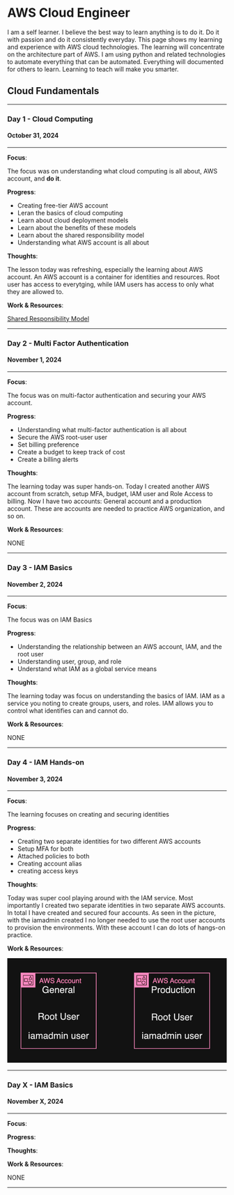 # AWS Cloud Engineer

I am a self learner. I believe the best way to learn anything is to do it. Do it with passion and do it consistently everyday. This page shows my learning and experience with AWS cloud technologies. The learning will concentrate on the architecture part of AWS. I am using python and related technologies to automate everything that can be automated. Everything will documented for others to learn. Learning to teach will make you smarter.

## Cloud Fundamentals

---

### Day 1 - Cloud Computing

#### October 31, 2024

---

**Focus**: 

The focus was on understanding what cloud computing is all about, AWS account, and **do it**.

**Progress**:

- Creating free-tier AWS account
- Leran the basics of cloud computing
- Learn about cloud deployment models
- Learn about the benefits of these models
- Learn about the shared responsibility model
- Understanding what AWS account is all about

**Thoughts**:

The lesson today was refreshing, especially the learning about AWS account. An AWS account is a container for identities and resources. Root user has access to everytging, while IAM users has access to only what they are allowed to. 

**Work & Resources**:

[Shared Responsibility Model](https://aws.amazon.com/compliance/shared-responsibility-model/)

---

### Day 2 - Multi Factor Authentication

#### November 1, 2024

---

**Focus**: 

The focus was on multi-factor authentication and securing your AWS account.

**Progress**:

- Understanding what multi-factor authentication is all about
- Secure the AWS root-user user
- Set billing preference
- Create a budget to keep track of cost
- Create a billing alerts 

**Thoughts**:

The learning today was super hands-on. Today I created another AWS account from scratch, setup MFA, budget, IAM user and Role Access to billing. Now I have two accounts: General account and a production account. These are accounts are needed to practice AWS organization, and so on. 

**Work & Resources**:

NONE

---

### Day 3 - IAM Basics

#### November 2, 2024

---

**Focus**: 

The focus was on IAM Basics

**Progress**:

- Understanding the relationship between an AWS account, IAM, and the root user
- Understanding user, group, and role
- Understand what IAM as a global service means 

**Thoughts**:

The learning today was focus on understanding the basics of IAM. IAM as a service you noting to  create groups, users, and roles. IAM allows you to control what identifies can and cannot do. 

**Work & Resources**:

NONE

---

### Day 4 - IAM Hands-on

#### November 3, 2024

---

**Focus**: 

The learning focuses on creating and securing identities 

**Progress**:
- Creating two separate identities for two different AWS accounts
- Setup MFA for both
- Attached policies to both
- Creating account alias
- creating access keys

**Thoughts**:

Today was super cool playing around with the IAM service. Most importantly I created two separate identities in two separate AWS accounts. In total I have created and secured four accounts. As seen in the picture, with the iamadmin created I no longer needed to use the root user accounts to provision the environments. With these account I can do lots of hangs-on practice. 

**Work & Resources**:

![AWS Account](images/aws_accounts.png)

---

### Day X - IAM Basics

#### November X, 2024

---

**Focus**: 

**Progress**:

**Thoughts**:

**Work & Resources**:

NONE

---